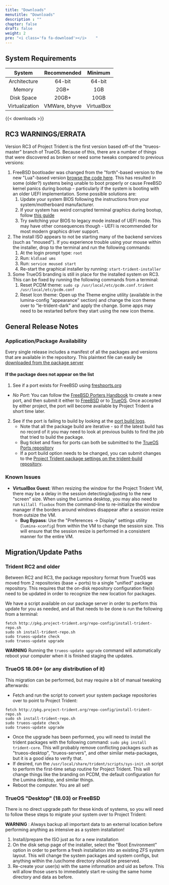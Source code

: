 ```yaml
---
title: "Downloads"
menutitle: "Downloads"
description : ""
chapter: false
draft: false
weight: 2
pre: "<i class='fa fa-download'></i>	"
---
```


## System Requirements
|System|Recommended|Minimum |
|:--:|:--------------------:|:--------------:|
|Architecture| 64-bit | 64-bit |
| Memory | 2GB+ | 1GB |
|Disk Space| 20GB+ | 10GB |
|Virtualization| VMWare, bhyve | VirtualBox |


{{< downloads >}}


## RC3 WARNINGS/ERRATA
Version RC3 of Project Trident is the first version based off-of the "trueos-master" branch of TrueOS. Because of this, there are a number of things that were discovered as broken or need some tweaks compared to previous versions:

1. FreeBSD bootloader was changed from the "forth"-based version to the new "Lua"-based version [browse the code here](https://github.com/trueos/trueos/tree/trueos-master/stand). This has resulted in some (older?) systems being unable to boot properly or cause FreeBSD kernel panics during bootup - particularly if the system is booting with an older UEFI implementation. Some possible solutions are:
   1. Update your system BIOS following the instructions from your system/motherboard manufacturer.
   2. If your system has weird corrupted terminal graphics during bootup, follow [this guide](https://github.com/trueos/trueos/wiki/UEFI-Resolution)
   3. Try switching your BIOS to legacy mode instead of UEFI mode. This may have other consequences though - UEFI is recommended for most modern graphics driver support.
2. The install ISO appears to not be starting many of the backend services (such as "moused"). If you experience trouble using your mouse within the installer, drop to the terminal and run the following commands:
   1. At the login prompt type: `root`
   2. Run: `kldload ums`
   3. Run: `service moused start`
   4. Re-start the graphical installer by running: `start-trident-installer`
2. Some TrueOS branding is still in place for the installed system on RC3. This can be fixed by running the following commands from a terminal:
   1. Reset PCDM theme: `sudo cp /usr/local/etc/pcdm.conf.trident /usr/local/etc/pcdm.conf`
   2. Reset Icon theme: Open up the Theme engine utility (available in the lumina-config "appearance" section) and change the icon theme over to "le-trident-dark" and apply the change. Some apps may need to be restarted before they start using the new icon theme.

## General Release Notes
### Application/Package Availability
Every single release includes a manifest of all the packages and versions that are available in the repository.
This plaintext file can easily be [downloaded from the package server](http://pkg.project-trident.org/iso/release/pkg.list)

#### If the package does not appear on the list
1. See if a port exists for FreeBSD using [freshports.org](www.freshports.org)
  * *No Port*: You can follow the [FreeBSD Porters Handbook](https://www.freebsd.org/doc/en/books/porters-handbook/) to create a new port, and then submit it either to [FreeBSD](https://bugs.freebsd.org/bugzilla/) or to [TrueOS](https://github.com/trueos/trueos-ports). Once accepted by either project, the port will become available by Project Trident a short time later.
2. See if the port is failing to build by looking at the [port build logs](https://builds.ixsystems.com/poseidon/jail.html?mastername=trident-master-current).
   * Note that all the package build are iterative - so if the latest build has no record of it you may need to look at previous builds to find the job that tried to build the package.
   * Bug ticket and fixes for ports can both be submitted to the [TrueOS Ports repository](https://github.com/trueos/trueos-ports)
   * If a port build option needs to be changed, you can submit changes to the [Project Trident package settings on the trident-build repository](https://github.com/project-trident/trident-build/blob/master/trident-master.json).

### Known Issues
* **VirtualBox Guest**: When resizing the window for the Project Trident VM, there may be a delay in the session detecting/adjusting to the new "screen" size. When using the Lumina desktop, you may also need to run `killall fluxbox` from the command-line to re-initialize the window manager if the borders around windows disappear after a session resize from outsize the VM.
   * **Bug Bypass**: Use the "Preferences -> Display" settings utility (`lumina-xconfig`) from within the VM to change the session size. This will ensure that the session resize is performed in a consistent manner for the entire VM.

## Migration/Update Paths
### Trident RC2 and older
Between RC2 and RC3, the package repository format from TrueOS was moved from 2 repositories (base + ports) to a single "unified" package repository. This requires that the on-disk repository configuration file(s) need to be updated in order to recognize the new location for packages.

We have a script available on our package server in order to perform this update for you as needed, and all that needs to be done is run the following from a terminal:

```
fetch http://pkg.project-trident.org/repo-config/install-trident-repo.sh
sudo sh install-trident-repo.sh
sudo trueos-update check
sudo trueos-update upgrade
```
**WARNING** Running the `trueos-update upgrade` command will automatically reboot your computer when it is finished staging the updates.


### TrueOS 18.06+ (or any distribution of it)
This migration can be performed, but may require a bit of manual tweaking afterwards:

* Fetch and run the script to convert your system package repositories over to point to Project Trident:

```
fetch http://pkg.project-trident.org/repo-config/install-trident-repo.sh
sudo sh install-trident-repo.sh
sudo trueos-update check
sudo trueos-update upgrade
```
* Once the upgrade has been performed, you will need to install the trident packages with the following command: `sudo pkg install trident-core`. This will probably remove conflicting packages such as "trueos-desktop", "trueos-servers", and other similar meta-packages, but it is a good idea to verify that.
* If desired, run the `/usr/local/share/trident/scripts/sys-init.sh` script to perform the first-time setup routine for Project Trident. This will change things like the branding on PCDM, the default configuration for the Lumina desktop, and similar things.
* Reboot the computer. You are all set!

### TrueOS "Desktop" (18.03) or FreeBSD
There is no direct upgrade path for these kinds of systems, so you will need to follow these steps to migrate your system over to Project Trident:

**WARNING** : Always backup all important data to an external location before performing anything as intensive as a system installation!

1. Install/prepare the ISO just as for a new installation
2. On the disk setup page of the installer, select the "Boot Environment" option in order to perform a fresh installation into an existing ZFS system layout. This will change the system packages and system configs, but anything within the /usr/home directory should be preserved.
3. Re-create your user(s) with the same information and uid as before. This will allow those users to immediately start re-using the same home directory and data as before.
